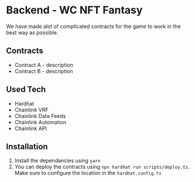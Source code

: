 # Backend - WC NFT Fantasy

We have made alot of complicated contracts for the game to work in the best way as possible.

## Contracts

- Contract A - description
- Contract B - description

## Used Tech

- Hardhat
- Chainlink VRF
- Chainlink Data Feeds
- Chainlink Automation
- Chainlink API

## Installation

1. Install the dependancies using `yarn`
2. You can deploy the contracts using `npx hardhat run scripts/deploy.ts`. Make sure to configure the location in the `hardhat.config.ts`
